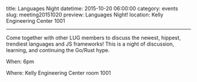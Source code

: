 title: Languages Night
datetime: 2015-10-20 06:00:00
category: events
slug: meeting20151020
preview: Languages Night!
location: Kelly Engineering Center 1001

---

Come together with other LUG members to discuss the newest, hippest,
trendiest languages and JS frameworks!  This is a night of discussion,
learning, and continuing the Go/Rust hype.

When: 6pm

Where: Kelly Engineering Center room 1001
